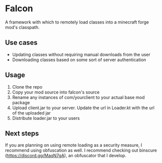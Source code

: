 # Falcon

A framework with which to remotely load classes into a minecraft forge mod's classpath.

## Use cases

- Updating classes without requiring manual downloads from the user
- Downloading classes based on some sort of server authentication

## Usage

1. Clone the repo
2. Copy your mod source into falcon's source
3. Rename any instances of com/yourclient to your actual base mod package
4. Upload client.jar to your server. Update the url in Loader.kt with the url of the uploaded jar
5. Distribute loader.jar to your users

## Next steps

If you are planning on using remote loading as a security measure, I recommend using obfuscation as well. I recommend checking out binscure (https://discord.gg/MaqN7gA), an obfuscator that I develop.
